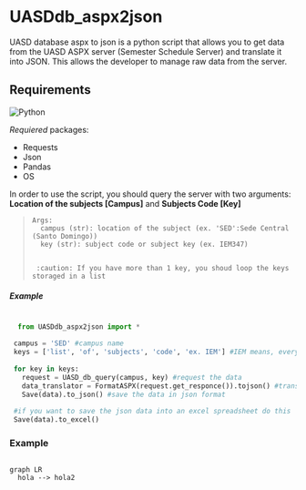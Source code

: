 # UASDdb_aspx2json

UASD database aspx to json is a python script that allows you to get data from the UASD ASPX server (Semester Schedule Server) and translate it into JSON. This allows the developer to manage raw data from the server.

## Requirements

![Python](https://img.shields.io/pypi/pyversions/pandas?style=for-the-badge&logo=python&logoColor=white)

*Requiered* packages:

* Requests
* Json
* Pandas
* OS

In order to use the script, you should query the server with two arguments: **Location of the subjects [Campus]** and **Subjects Code [Key]**


>     Args:
>       campus (str): location of the subject (ex. 'SED':Sede Central (Santo Domingo))
>       key (str): subject code or subject key (ex. IEM347)
>       
>       
>      :caution: If you have more than 1 key, you shoud loop the keys storaged in a list

<h5>Example</h5>

```python
  
  from UASDdb_aspx2json import *
  
 campus = 'SED' #campus name
 keys = ['list', 'of', 'subjects', 'code', 'ex. IEM'] #IEM means, every subject of electromechanical engineering
  
 for key in keys:
   request = UASD_db_query(campus, key) #request the data
   data_translator = FormatASPX(request.get_responce()).tojson() #translate the data into json
   Save(data).to_json() #save the data in json format
  
 #if you want to save the json data into an excel spreadsheet do this
 Save(data).to_excel()
```



### Example



```mermaid

graph LR
  hola --> hola2

```

